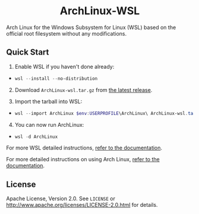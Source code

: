 <h1 align=center>
  ArchLinux-WSL<br />
</h1>

Arch Linux for the Windows Subsystem for Linux (WSL) based on the official root filesystem without any modifications.

## Quick Start

1. Enable WSL if you haven't done already:

- ```powershell
  wsl --install --no-distribution
  ```

2. Download `ArchLinux-wsl.tar.gz` from [the latest release](https://github.com/mengshengwu/ArchLinux-WSL/releases/latest).

3. Import the tarball into WSL:

- ```powershell
  wsl --import ArchLinux $env:USERPROFILE\ArchLinux\ ArchLinux-wsl.tar.gz --version 2
  ```

4. You can now run ArchLinux:

- ```powershell
  wsl -d ArchLinux
  ```

For more WSL detailed instructions, [refer to the documentation](https://learn.microsoft.com/en-us/windows/wsl/).

For more detailed instructions on using Arch Linux, [refer to the documentation](https://wiki.archlinux.org/title/Main_page).

## License

Apache License, Version 2.0. See `LICENSE` or <http://www.apache.org/licenses/LICENSE-2.0.html> for details.